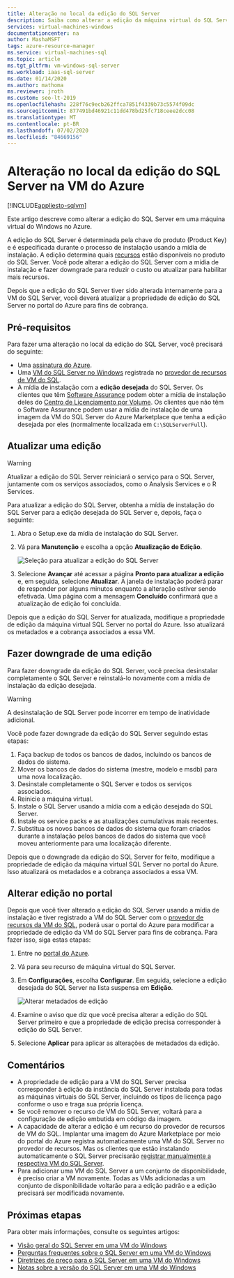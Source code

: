 ```yaml
---
title: Alteração no local da edição do SQL Server
description: Saiba como alterar a edição da máquina virtual do SQL Server no Azure.
services: virtual-machines-windows
documentationcenter: na
author: MashaMSFT
tags: azure-resource-manager
ms.service: virtual-machines-sql
ms.topic: article
ms.tgt_pltfrm: vm-windows-sql-server
ms.workload: iaas-sql-server
ms.date: 01/14/2020
ms.author: mathoma
ms.reviewer: jroth
ms.custom: seo-lt-2019
ms.openlocfilehash: 228f76c9ecb262ffca7851f4339b73c5574f09dc
ms.sourcegitcommit: 877491bd46921c11dd478bd25fc718ceee2dcc08
ms.translationtype: MT
ms.contentlocale: pt-BR
ms.lasthandoff: 07/02/2020
ms.locfileid: "84669156"
---
```

# <a name="in-place-change-of-sql-server-edition-on-azure-vm"></a>Alteração no local da edição do SQL Server na VM do Azure
[!INCLUDE[appliesto-sqlvm](../../includes/appliesto-sqlvm.md)]

Este artigo descreve como alterar a edição do SQL Server em uma máquina virtual do Windows no Azure. 

A edição do SQL Server é determinada pela chave do produto (Product Key) e é especificada durante o processo de instalação usando a mídia de instalação. A edição determina quais [recursos](/sql/sql-server/editions-and-components-of-sql-server-2017) estão disponíveis no produto do SQL Server. Você pode alterar a edição do SQL Server com a mídia de instalação e fazer downgrade para reduzir o custo ou atualizar para habilitar mais recursos.

Depois que a edição do SQL Server tiver sido alterada internamente para a VM do SQL Server, você deverá atualizar a propriedade de edição do SQL Server no portal do Azure para fins de cobrança. 

## <a name="prerequisites"></a>Pré-requisitos

Para fazer uma alteração no local da edição do SQL Server, você precisará do seguinte: 

- Uma [assinatura do Azure](https://azure.microsoft.com/free/).
- Uma [VM do SQL Server no Windows](https://docs.microsoft.com/azure/virtual-machines/windows/sql/virtual-machines-windows-portal-sql-server-provision) registrada no [provedor de recursos de VM do SQL](sql-vm-resource-provider-register.md).
- A mídia de instalação com a **edição desejada** do SQL Server. Os clientes que têm [Software Assurance](https://www.microsoft.com/licensing/licensing-programs/software-assurance-default) podem obter a mídia de instalação deles do [Centro de Licenciamento por Volume](https://www.microsoft.com/Licensing/servicecenter/default.aspx). Os clientes que não têm o Software Assurance podem usar a mídia de instalação de uma imagem da VM do SQL Server do Azure Marketplace que tenha a edição desejada por eles (normalmente localizada em `C:\SQLServerFull`). 


## <a name="upgrade-an-edition"></a>Atualizar uma edição

> [!WARNING]
> Atualizar a edição do SQL Server reiniciará o serviço para o SQL Server, juntamente com os serviços associados, como o Analysis Services e o R Services. 

Para atualizar a edição do SQL Server, obtenha a mídia de instalação do SQL Server para a edição desejada do SQL Server e, depois, faça o seguinte:

1. Abra o Setup.exe da mídia de instalação do SQL Server. 
1. Vá para **Manutenção** e escolha a opção **Atualização de Edição**. 

   ![Seleção para atualizar a edição do SQL Server](./media/change-sql-server-edition/edition-upgrade.png)

1. Selecione **Avançar** até acessar a página **Pronto para atualizar a edição** e, em seguida, selecione **Atualizar**. A janela de instalação poderá parar de responder por alguns minutos enquanto a alteração estiver sendo efetivada. Uma página com a mensagem **Concluído** confirmará que a atualização de edição foi concluída. 

Depois que a edição do SQL Server for atualizada, modifique a propriedade de edição da máquina virtual SQL Server no portal do Azure. Isso atualizará os metadados e a cobrança associados a essa VM.

## <a name="downgrade-an-edition"></a>Fazer downgrade de uma edição

Para fazer downgrade da edição do SQL Server, você precisa desinstalar completamente o SQL Server e reinstalá-lo novamente com a mídia de instalação da edição desejada. 

> [!WARNING]
> A desinstalação de SQL Server pode incorrer em tempo de inatividade adicional. 

Você pode fazer downgrade da edição do SQL Server seguindo estas etapas:

1. Faça backup de todos os bancos de dados, incluindo os bancos de dados do sistema. 
1. Mover os bancos de dados do sistema (mestre, modelo e msdb) para uma nova localização. 
1. Desinstale completamente o SQL Server e todos os serviços associados. 
1. Reinicie a máquina virtual. 
1. Instale o SQL Server usando a mídia com a edição desejada do SQL Server.
1. Instale os service packs e as atualizações cumulativas mais recentes.  
1. Substitua os novos bancos de dados do sistema que foram criados durante a instalação pelos bancos de dados do sistema que você moveu anteriormente para uma localização diferente. 

Depois que o downgrade da edição do SQL Server for feito, modifique a propriedade de edição da máquina virtual SQL Server no portal do Azure. Isso atualizará os metadados e a cobrança associados a essa VM.

## <a name="change-edition-in-portal"></a>Alterar edição no portal 

Depois que você tiver alterado a edição do SQL Server usando a mídia de instalação e tiver registrado a VM do SQL Server com o [provedor de recursos da VM do SQL](sql-vm-resource-provider-register.md), poderá usar o portal do Azure para modificar a propriedade de edição da VM do SQL Server para fins de cobrança. Para fazer isso, siga estas etapas: 

1. Entre no [portal do Azure](https://portal.azure.com). 
1. Vá para seu recurso de máquina virtual do SQL Server. 
1. Em **Configurações**, escolha **Configurar**. Em seguida, selecione a edição desejada do SQL Server na lista suspensa em **Edição**. 

   ![Alterar metadados de edição](./media/change-sql-server-edition/edition-change-in-portal.png)

1. Examine o aviso que diz que você precisa alterar a edição do SQL Server primeiro e que a propriedade de edição precisa corresponder à edição do SQL Server. 
1. Selecione **Aplicar** para aplicar as alterações de metadados da edição. 


## <a name="remarks"></a>Comentários

- A propriedade de edição para a VM do SQL Server precisa corresponder à edição da instância do SQL Server instalada para todas as máquinas virtuais do SQL Server, incluindo os tipos de licença pago conforme o uso e traga sua própria licença.
- Se você remover o recurso de VM do SQL Server, voltará para a configuração de edição embutida em código da imagem.
- A capacidade de alterar a edição é um recurso do provedor de recursos de VM do SQL. Implantar uma imagem do Azure Marketplace por meio do portal do Azure registra automaticamente uma VM do SQL Server no provedor de recursos. Mas os clientes que estão instalando automaticamente o SQL Server precisarão [registrar manualmente a respectiva VM do SQL Server](sql-vm-resource-provider-register.md).
- Para adicionar uma VM do SQL Server a um conjunto de disponibilidade, é preciso criar a VM novamente. Todas as VMs adicionadas a um conjunto de disponibilidade voltarão para a edição padrão e a edição precisará ser modificada novamente.

## <a name="next-steps"></a>Próximas etapas

Para obter mais informações, consulte os seguintes artigos: 

* [Visão geral do SQL Server em uma VM do Windows](sql-server-on-azure-vm-iaas-what-is-overview.md)
* [Perguntas frequentes sobre o SQL Server em uma VM do Windows](frequently-asked-questions-faq.md)
* [Diretrizes de preço para o SQL Server em uma VM do Windows](pricing-guidance.md)
* [Notas sobre a versão do SQL Server em uma VM do Windows](doc-changes-updates-release-notes.md)


